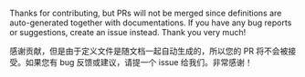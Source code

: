 Thanks for contributing, but PRs will not be merged since definitions are auto-generated together with documentations. If you have any bug reports or suggestions, create an issue instead. Thank you very much!

感谢贡献，但是由于定义文件是随文档一起自动生成的，所以您的 PR 将不会被接受。如果您有 bug 反馈或建议，请提一个 issue 给我们。非常感谢！